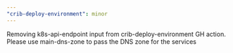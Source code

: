 ```yaml
---
"crib-deploy-environment": minor
---
```


Removing k8s-api-endpoint input from crib-deploy-environment GH action. Please
use main-dns-zone to pass the DNS zone for the services
